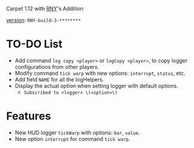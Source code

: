 Carpet 1.12 with [RNY](https://github.com/Rainyaphthyl)'s Addition

[version](src/carpet/CarpetSettings.java): `RNY-build-3-********`

# TO-DO List

- Add command `log copy <player>` or `logCopy <player>`, to copy logger configurations from other players.
- Modify command `tick warp` with new options: `interrupt`, `status`, etc.
- Add field `NAME` for all the logHelpers.
- Display the actual option when setting logger with default options.
    - `Subscribed to <logger> \(<option>\)`

# Features

- New HUD logger `tickWarp` with options: `bar`, `value`.
- New option `interrupt` for command `tick warp`.
